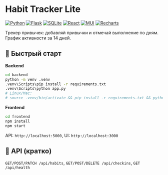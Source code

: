 # Habit Tracker Lite

[![Python](https://img.shields.io/badge/Python-3.10%2B-3776AB?logo=python)](#)
[![Flask](https://img.shields.io/badge/Flask-3.0-000?logo=flask)](#)
[![SQLite](https://img.shields.io/badge/SQLite-embedded-003B57?logo=sqlite)](#)
[![React](https://img.shields.io/badge/React-18-61DAFB?logo=react&logoColor=000)](#)
[![MUI](https://img.shields.io/badge/MUI-5-007FFF?logo=mui)](#)
[![Recharts](https://img.shields.io/badge/Recharts-2.x-ff7300)](#)

Трекер привычек: добавляй привычки и отмечай выполнение по дням. График активности за 14 дней.

## 🚀 Быстрый старт
**Backend**
```bash
cd backend
python -m venv .venv
.venv\Scripts\pip install -r requirements.txt
.venv\Scripts\python app.py
# Linux/Mac:
# source .venv/bin/activate && pip install -r requirements.txt && python app.py
```
**Frontend**
```bash
cd frontend
npm install
npm start
```
API: `http://localhost:5000`, UI: `http://localhost:3000`

## 🔌 API (кратко)
`GET/POST/PATCH /api/habits`, `GET/POST/DELETE /api/checkins`, `GET /api/health`
